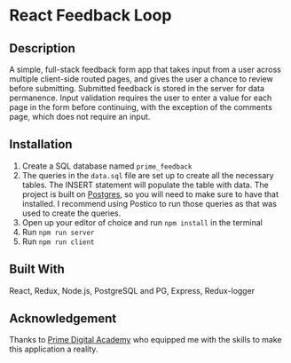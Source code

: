 # React Feedback Loop

## Description

A simple, full-stack feedback form app that takes input from a user across multiple client-side routed pages, and gives the user a chance to review before submitting. Submitted feedback is stored in the server for data permanence. Input validation requires the user to enter a value for each page in the form before continuing, with the exception of the comments page, which does not require an input.

## Installation

1. Create a SQL database named `prime_feedback`
2. The queries in the `data.sql` file are set up to create all the necessary tables. The INSERT statement will populate the table with data. The project is built on [Postgres](https://www.postgresql.org/download/), so you will need to make sure to have that installed. I recommend using Postico to run those queries as that was used to create the queries.
3. Open up your editor of choice and run `npm install` in the terminal
4. Run `npm run server` 
5. Run `npm run client`
## Built With

 React, Redux, Node.js, PostgreSQL and PG, Express, Redux-logger

## Acknowledgement
Thanks to [Prime Digital Academy](www.primeacademy.io) who equipped me with the skills to make this application a reality.
